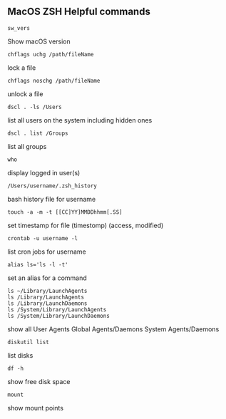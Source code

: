 ## MacOS ZSH Helpful commands

~~~
sw_vers
~~~
Show macOS version

~~~
chflags uchg /path/fileName
~~~
lock a file

~~~
chflags noschg /path/fileName
~~~
unlock a file

~~~
dscl . -ls /Users
~~~
list all users on the system including hidden ones

~~~
dscl . list /Groups
~~~
list all groups

~~~
who
~~~
display logged in user(s)

~~~
/Users/username/.zsh_history
~~~
bash history file for username

~~~
touch -a -m -t [[CC]YY]MMDDhhmm[.SS]
~~~
set timestamp for file (timestomp) (access, modified)

~~~
crontab -u username -l
~~~
list cron jobs for username

~~~
alias ls='ls -l -t'
~~~
set an alias for a command 

~~~
ls ~/Library/LaunchAgents
ls /Library/LaunchAgents
ls /Library/LaunchDaemons
ls /System/Library/LaunchAgents
ls /System/Library/LaunchDaemons
~~~
show all
User Agents
Global Agents/Daemons
System Agents/Daemons

~~~
diskutil list
~~~
list disks

~~~
df -h
~~~
show free disk space

~~~
mount
~~~
show mount points
